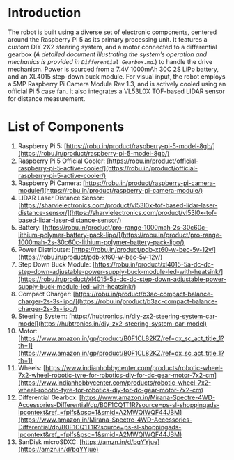 # Introduction  
  
The robot is built using a diverse set of electronic components, centered around the Raspberry Pi 5 as its primary processing unit. It features a custom DIY 2X2 steering system, and a motor connected to a differential gearbox (*A detailed document illustrating the system’s operation and mechanics is provided in `Differential_Gearbox.md`.*) to handle the drive mechanism. Power is sourced from a 7.4V 1000mAh 30C 2S LiPo battery, and an XL4015 step-down buck module. For visual input, the robot employs a 5MP Raspberry Pi Camera Module Rev 1.3, and is actively cooled using an official Pi 5 case fan. It also integrates a VL53L0X TOF-based LIDAR sensor for distance measurement.  
  
# List of Components  
  
1. Raspberry Pi 5: [https://robu.in/product/raspberry-pi-5-model-8gb/](https://robu.in/product/raspberry-pi-5-model-8gb/)  
2. Raspberry Pi 5 Official Cooler: [https://robu.in/product/official-raspberry-pi-5-active-cooler/](https://robu.in/product/official-raspberry-pi-5-active-cooler/)  
3. Raspberry Pi Camera: [https://robu.in/product/raspberry-pi-camera-module/](https://robu.in/product/raspberry-pi-camera-module/)  
4. LIDAR Laser Distance Sensor: [https://sharvielectronics.com/product/vl53l0x-tof-based-lidar-laser-distance-sensor/](https://sharvielectronics.com/product/vl53l0x-tof-based-lidar-laser-distance-sensor/)  
5. Battery: [https://robu.in/product/pro-range-1000mah-2s-30c60c-lithium-polymer-battery-pack-lipo/](https://robu.in/product/pro-range-1000mah-2s-30c60c-lithium-polymer-battery-pack-lipo/)  
6. Power Distributer: [https://robu.in/product/pdb-xt60-w-bec-5v-12v/](https://robu.in/product/pdb-xt60-w-bec-5v-12v/)  
7. Step Down Buck Module: [https://robu.in/product/xl4015-5a-dc-dc-step-down-adjustable-power-supply-buck-module-led-with-heatsink/](https://robu.in/product/xl4015-5a-dc-dc-step-down-adjustable-power-supply-buck-module-led-with-heatsink/)  
8. Compact Charger: [https://robu.in/product/b3ac-compact-balance-charger-2s-3s-lipo/](https://robu.in/product/b3ac-compact-balance-charger-2s-3s-lipo/)  
9. Steering System: [https://hubtronics.in/diy-zx2-steering-system-car-model](https://hubtronics.in/diy-zx2-steering-system-car-model)  
10. Motor: [https://www.amazon.in/gp/product/B0F1CL82KZ/ref=ox_sc_act_title_1?th=1](https://www.amazon.in/gp/product/B0F1CL82KZ/ref=ox_sc_act_title_1?th=1)  
11. Wheels: [https://www.indianhobbycenter.com/products/robotic-wheel-7x2-wheel-robotic-tyre-for-robotics-diy-for-dc-gear-motor-7x2-cm](https://www.indianhobbycenter.com/products/robotic-wheel-7x2-wheel-robotic-tyre-for-robotics-diy-for-dc-gear-motor-7x2-cm)
12. Differential Gearbox: [https://www.amazon.in/Mirana-Spectre-4WD-Accessories-Differential/dp/B0F1CQ1T1R?source=ps-sl-shoppingads-lpcontext&ref_=fplfs&psc=1&smid=A2MWQIWQF44JBM](https://www.amazon.in/Mirana-Spectre-4WD-Accessories-Differential/dp/B0F1CQ1T1R?source=ps-sl-shoppingads-lpcontext&ref_=fplfs&psc=1&smid=A2MWQIWQF44JBM)  
13. SanDisk microSDXC: [https://amzn.in/d/bqYYjue](https://amzn.in/d/bqYYjue)

